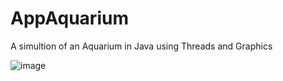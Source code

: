 # AppAquarium
A simultion of an Aquarium in Java using Threads and Graphics

![image](https://github.com/GabrielMoraP/AppAquarium/assets/150285459/68141124-1a51-4c71-8e5a-8f72c280c428)
